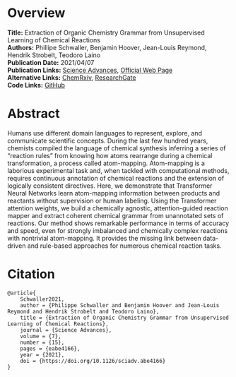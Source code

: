 # Overview
**Title:** Extraction of Organic Chemistry Grammar from Unsupervised Learning of Chemical Reactions<br>
**Authors:** Phillipe Schwaller, Benjamin Hoover, Jean-Louis Reymond, Hendrik Strobelt, Teodoro Laino<br>
**Publication Date:** 2021/04/07<br>
**Publication Links:** [Science Advances](https://www.science.org/doi/10.1126/sciadv.abe4166), [Official Web Page](http://rxnmapper.ai)<br>
**Alternative Links:** [ChemRxiv](https://chemrxiv.org/engage/chemrxiv/article-details/60c74b2aee301c3c2cc79dac),
[ResearchGate](https://www.researchgate.net/publication/350712225_Extraction_of_organic_chemistry_grammar_from_unsupervised_learning_of_chemical_reactions)<br>
**Code Links:** [GitHub](https://github.com/rxn4chemistry/rxnmapper)

# Abstract
Humans use different domain languages to represent, explore, and communicate scientific concepts. During the last few hundred years, chemists compiled the
language of chemical synthesis inferring a series of “reaction rules” from knowing how atoms rearrange during a chemical transformation, a process called
atom-mapping. Atom-mapping is a laborious experimental task and, when tackled with computational methods, requires continuous annotation of chemical reactions
and the extension of logically consistent directives. Here, we demonstrate that Transformer Neural Networks learn atom-mapping information between products and
reactants without supervision or human labeling. Using the Transformer attention weights, we build a chemically agnostic, attention-guided reaction mapper and
extract coherent chemical grammar from unannotated sets of reactions. Our method shows remarkable performance in terms of accuracy and speed, even for strongly
imbalanced and chemically complex reactions with nontrivial atom-mapping. It provides the missing link between data-driven and rule-based approaches for
numerous chemical reaction tasks.

# Citation
```
@article{
    Schwaller2021,
    author = {Philippe Schwaller and Benjamin Hoover and Jean-Louis Reymond and Hendrik Strobelt and Teodoro Laino},
    title = {Extraction of Organic Chemistry Grammar from Unsupervised Learning of Chemical Reactions},
    journal = {Science Advances},
    volume = {7},
    number = {15},
    pages = {eabe4166},
    year = {2021},
    doi = {https://doi.org/10.1126/sciadv.abe4166}
}
```
